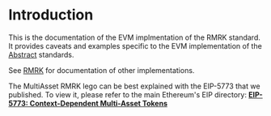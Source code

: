 # Introduction
This is the documentation of the EVM implmentation of the RMRK standard.  It provides caveats and examples specific to the EVM implementation of the [Abstract](../abstract) standards.

See [RMRK](../) for documentation of other implementations.

<!-- TODO: Document EVM implementation -->

The MultiAsset RMRK lego can be best explained with the EIP-5773 that we published. To view it, please refer to the main Ethereum's EIP directory: **[EIP-5773: Context-Dependent Multi-Asset Tokens](https://eips.ethereum.org/EIPS/eip-5773)**